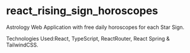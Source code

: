 # react_rising_sign_horoscopes
Astrology Web Application with free daily horoscopes for each Star Sign.

Technologies Used:React, TypeScript, ReactRouter, React Spring & TailwindCSS. 
